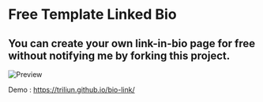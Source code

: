# Free Template Linked Bio

## You can create your own link-in-bio page for free without notifying me by forking this project.

![Preview](https://raw.githubusercontent.com/triliun/bio-link/main/image_2023-11-24_10-49-29.png)

Demo : https://triliun.github.io/bio-link/
